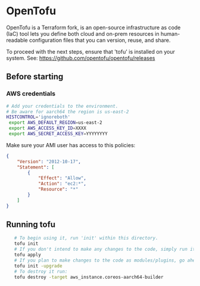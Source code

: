 # OpenTofu

 OpenTofu is a Terraform fork, is an open-source infrastructure as code (IaC) tool
 lets you define both cloud and on-prem resources in human-readable configuration files
 that you can version, reuse, and share.

 To proceed with the next steps, ensure that 'tofu' is installed on your system.
 See: https://github.com/opentofu/opentofu/releases

## Before starting

### AWS credentials

```bash
# Add your credentials to the environment.
# Be aware for aarch64 the region is us-east-2
HISTCONTROL='ignoreboth'
 export AWS_DEFAULT_REGION=us-east-2
 export AWS_ACCESS_KEY_ID=XXXX
 export AWS_SECRET_ACCESS_KEY=YYYYYYYY
```

Make sure your AMI user has access to this policies:

```json
{
	"Version": "2012-10-17",
	"Statement": [
		{
			"Effect": "Allow",
			"Action": "ec2:*",
			"Resource": "*"
		}
	]
}
```

## Running tofu
```bash
   # To begin using it, run 'init' within this directory.
   tofu init
   # If you don't intend to make any changes to the code, simply run it:
   tofu apply
   # If you plan to make changes to the code as modules/plugins, go ahead and run it:
   tofu init -upgrade
   # To destroy it run:
   tofu destroy -target aws_instance.coreos-aarch64-builder
```
